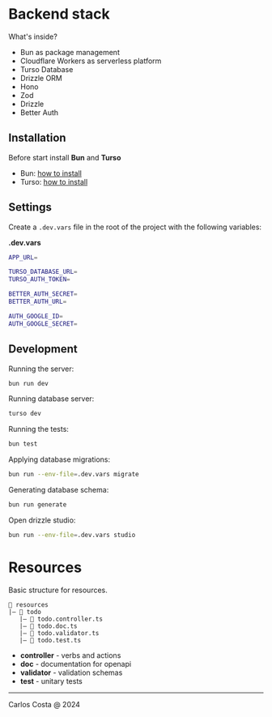 # Backend stack

What's inside?

- Bun as package management
- Cloudflare Workers as serverless platform
- Turso Database
- Drizzle ORM
- Hono
- Zod
- Drizzle
- Better Auth

## Installation

Before start install **Bun** and **Turso**

- Bun: [how to install](https://bun.sh/docs/installation)
- Turso: [how to install](https://turso.tech/docs/installation)

## Settings

Create a `.dev.vars` file in the root of the project with the following variables:

**.dev.vars**

```sh
APP_URL=

TURSO_DATABASE_URL=
TURSO_AUTH_TOKEN=

BETTER_AUTH_SECRET=
BETTER_AUTH_URL=

AUTH_GOOGLE_ID=
AUTH_GOOGLE_SECRET=
```

## Development

Running the server:
```sh
bun run dev
```

Running database server:
```sh
turso dev
```

Running the tests:
```sh
bun test
```

Applying database migrations:
```sh
bun run --env-file=.dev.vars migrate
```

Generating database schema:
```sh
bun run generate
```

Open drizzle studio:
```sh
bun run --env-file=.dev.vars studio
```

# Resources

Basic structure for resources.

```
📂 resources
|― 📂 todo
   |― 📄 todo.controller.ts
   |― 📄 todo.doc.ts
   |― 📄 todo.validator.ts
   |― 📄 todo.test.ts
```

- **controller** - verbs and actions
- **doc** - documentation for openapi
- **validator** - validation schemas
- **test** - unitary tests

---

Carlos Costa @ 2024
